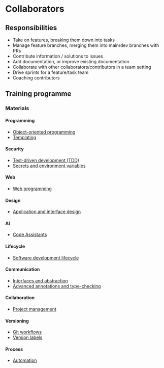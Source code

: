 # Collaborators

## Responsibilities

- Take on features, breaking them down into tasks
- Manage feature branches, merging them into main/dev branches with PRs
- Contribute information / solutions to issues
- Add documentation, or improve existing documentation
- Collaborate with other collaborators/contributors in a team setting
- Drive sprints for a feature/task team
- Coaching contributors

## Training programme

### Materials

#### Programming

- [Object-oriented programming](training/object-oriented-programming.md)
- [Templating](training/templating.md)

#### Security

- [Test-driven development (TDD)](training/test-driven-development.md)
- [Secrets and environment variables](training/secrets-env-vars.md)

#### Web

- [Web programming](training/web-programming.md)

#### Design

- [Application and interface design](training/application-and-interface-design.md)

#### AI

- [Code Assistants](training/code-assistants.md)

#### Lifecycle

- [Software development lifecycle](training/software-development-lifecycle.md)

#### Communication

- [Interfaces and abstraction](training/interfaces-and-abstraction.md)
- [Advanced annotations and type-checking](training/advanced-annotations-type-checking.md)

#### Collaboration

- [Project management](training/project-management.md)

#### Versioning 

- [Git workflows](training/git-workflows.md)
- [Version labels](training/version-labels.md)

#### Process

- [Automation](training/automation.md)

